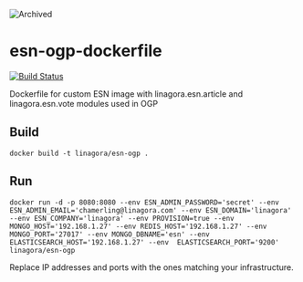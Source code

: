 ![Archived](https://img.shields.io/badge/Current_Status-archived-blue?style=flat)

# esn-ogp-dockerfile

[![Build Status](https://travis-ci.org/linagora/esn-ogp-dockerfile.svg?branch=master)](https://travis-ci.org/linagora/esn-ogp-dockerfile)

Dockerfile for custom ESN image with linagora.esn.article and linagora.esn.vote modules used in OGP

## Build

```
docker build -t linagora/esn-ogp .
```

## Run

```
docker run -d -p 8080:8080 --env ESN_ADMIN_PASSWORD='secret' --env ESN_ADMIN_EMAIL='chamerling@linagora.com' --env ESN_DOMAIN='linagora' --env ESN_COMPANY='linagora' --env PROVISION=true --env MONGO_HOST='192.168.1.27' --env REDIS_HOST='192.168.1.27' --env MONGO_PORT='27017' --env MONGO_DBNAME='esn' --env ELASTICSEARCH_HOST='192.168.1.27' --env  ELASTICSEARCH_PORT='9200' linagora/esn-ogp
```

Replace IP addresses and ports with the ones matching your infrastructure.
